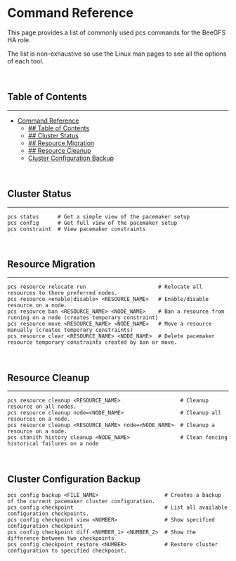# Command Reference
This page provides a list of commonly used pcs commands for the BeeGFS HA role.

The list is non-exhaustive so use the Linux man pages to see all the options of each tool.

<br>

## Table of Contents
------------
- [Command Reference](#command-reference)
  - [## Table of Contents](#-table-of-contents)
  - [## Cluster Status](#-cluster-status)
  - [## Resource Migration](#-resource-migration)
  - [## Resource Cleanup](#-resource-cleanup)
  - [Cluster Configuration Backup](#cluster-configuration-backup)

<br>

<a name="cluster-status"></a>
## Cluster Status
-----------
    pcs status      # Get a simple view of the pacemaker setup
    pcs config      # Get full view of the pacemaker setup
    pcs constraint  # View pacemaker constraints

<br>

<a name="resource-migration"></a>
## Resource Migration
-----------
    pcs resource relocate run                       # Relocate all resources to there preferred nodes.
    pcs resource <enable|disable> <RESOURCE_NAME>   # Enable/disable resource on a node.
    pcs resource ban <RESOURCE_NAME> <NODE_NAME>    # Ban a resource from running on a node (creates temporary constraint)
    pcs resource move <RESOURCE_NAME> <NODE_NAME>   # Move a resource manually (creates temporary constraints)
    pcs resource clear <RESOURCE_NAME> <NODE_NAME>  # Delete pacemaker resource temporary constraints created by ban or move.

<br>

<a name="resource-cleanup"></a>
## Resource Cleanup
-----------
    pcs resource cleanup <RESOURCE_NAME>                   # Cleanup resource on all nodes.
    pcs resource cleanup node=<NODE_NAME>                  # Cleanup all resources on a node.
    pcs resource cleanup <RESOURCE_NAME> node=<NODE_NAME>  # Cleanup a resource on a node.
    pcs stonith history cleanup <NODE_NAME>                # Clean fencing historical failures on a node

<br>

<a name="cluster-configuration-backup"></a>
## Cluster Configuration Backup
    pcs config backup <FILE_NAME>                     # Creates a backup of the current pacemaker cluster configuration.
    pcs config checkpoint                             # List all available configuration checkpoints.
    pcs config checkpoint view <NUMBER>               # Show specified configuration checkpoint
    pcs config checkpoint diff <NUMBER_1> <NUMBER_2>  # Show the difference between two checkpoints
    pcs config checkpoint restore <NUMBER>            # Restore cluster configuration to specified checkpoint.
